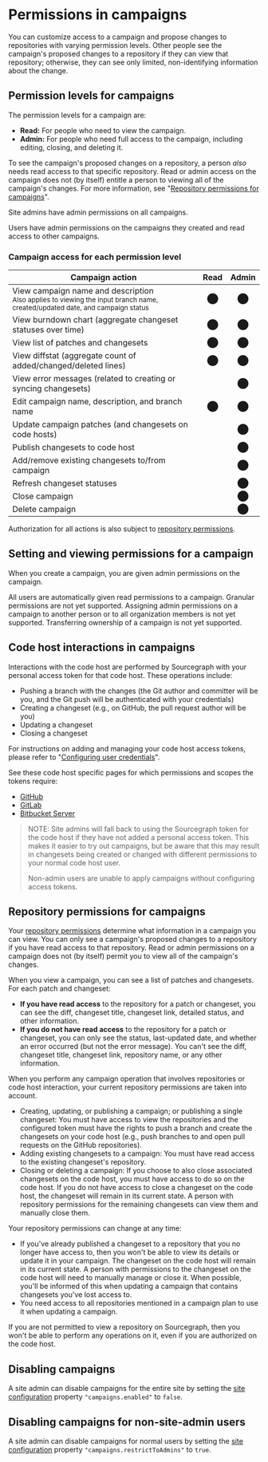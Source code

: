 # Permissions in campaigns

You can customize access to a campaign and propose changes to repositories with varying permission levels. Other people see the campaign's proposed changes to a repository if they can view that repository; otherwise, they can see only limited, non-identifying information about the change.

## Permission levels for campaigns

The permission levels for a campaign are:

- **Read:** For people who need to view the campaign.
- **Admin:** For people who need full access to the campaign, including editing, closing, and deleting it.

To see the campaign's proposed changes on a repository, a person *also* needs read access to that specific repository. Read or admin access on the campaign does not (by itself) entitle a person to viewing all of the campaign's changes. For more information, see "[Repository permissions for campaigns](#repository-permissions-for-campaigns)".

Site admins have admin permissions on all campaigns.

Users have admin permissions on the campaigns they created and read access to other campaigns.

### Campaign access for each permission level

Campaign action | Read | Admin
--------------- | :--: | :----:
View campaign name and description<br/><small class="text-muted">Also applies to viewing the input branch name, created/updated date, and campaign status</small> | ⬤ | ⬤
View burndown chart (aggregate changeset statuses over time) | ⬤ | ⬤
View list of patches and changesets | ⬤ | ⬤
View diffstat (aggregate count of added/changed/deleted lines) | ⬤ | ⬤
View error messages (related to creating or syncing changesets) |  | ⬤
Edit campaign name, description, and branch name | ⬤ | ⬤
Update campaign patches (and changesets on code hosts) |  | ⬤
Publish changesets to code host |  | ⬤
Add/remove existing changesets to/from campaign |  | ⬤
Refresh changeset statuses |  | ⬤
Close campaign |  | ⬤
Delete campaign |  | ⬤

Authorization for all actions is also subject to [repository permissions](#repository-permissions-for-campaigns).

## Setting and viewing permissions for a campaign

When you create a campaign, you are given admin permissions on the campaign.

All users are automatically given read permissions to a campaign. Granular permissions are not yet supported. Assigning admin permissions on a campaign to another person or to all organization members is not yet supported. Transferring ownership of a campaign is not yet supported.

## Code host interactions in campaigns

Interactions with the code host are performed by Sourcegraph with your personal access token for that code host. These operations include:

- Pushing a branch with the changes (the Git author and committer will be you, and the Git push will be authenticated with your credentials)
- Creating a changeset (e.g., on GitHub, the pull request author will be you)
- Updating a changeset
- Closing a changeset

For instructions on adding and managing your code host access tokens, please refer to "[Configuring user credentials](../how-tos/configuring_user_credentials.md)".

See these code host specific pages for which permissions and scopes the tokens require:

- [GitHub](../../../admin/external_service/github.md#github-api-token-and-access)
- [GitLab](../../../admin/external_service/gitlab.md#access-token-scopes)
- [Bitbucket Server](../../../admin/external_service/gitlab.md#access-token-permissions)

> NOTE: Site admins will fall back to using the Sourcegraph token for the code host if they have not added a personal access token. This makes it easier to try out campaigns, but be aware that this may result in changesets being created or changed with different permissions to your normal code host user.
>
> Non-admin users are unable to apply campaigns without configuring access tokens.

## Repository permissions for campaigns

Your [repository permissions](../../../admin/repo/permissions.md) determine what information in a campaign you can view. You can only see a campaign's proposed changes to a repository if you have read access to that repository. Read or admin permissions on a campaign does not (by itself) permit you to view all of the campaign's changes.

When you view a campaign, you can see a list of patches and changesets. For each patch and changeset:

- **If you have read access** to the repository for a patch or changeset, you can see the diff, changeset title, changeset link, detailed status, and other information.
- **If you do not have read access** to the repository for a patch or changeset, you can only see the status, last-updated date, and whether an error occurred (but not the error message). You can't see the diff, changeset title, changeset link, repository name, or any other information.

When you perform any campaign operation that involves repositories or code host interaction, your current repository permissions are taken into account.

- Creating, updating, or publishing a campaign; or publishing a single changeset: You must have access to view the repositories and the configured token must have the rights to push a branch and create the changesets on your code host (e.g., push branches to and open pull requests on the GitHub repositories).
- Adding existing changesets to a campaign: You must have read access to the existing changeset's repository.
- Closing or deleting a campaign: If you choose to also close associated changesets on the code host, you must have access to do so on the code host. If you do not have access to close a changeset on the code host, the changeset will remain in its current state. A person with repository permissions for the remaining changesets can view them and manually close them.

Your repository permissions can change at any time:

- If you've already published a changeset to a repository that you no longer have access to, then you won't be able to view its details or update it in your campaign. The changeset on the code host will remain in its current state. A person with permissions to the changeset on the code host will need to manually manage or close it. When possible, you'll be informed of this when updating a campaign that contains changesets you've lost access to.
- You need access to all repositories mentioned in a campaign plan to use it when updating a campaign.

If you are not permitted to view a repository on Sourcegraph, then you won't be able to perform any operations on it, even if you are authorized on the code host.

## Disabling campaigns

A site admin can disable campaigns for the entire site by setting the [site configuration](../../../admin/config/site_config.md) property `"campaigns.enabled"` to `false`.

## Disabling campaigns for non-site-admin users

A site admin can disable campaigns for normal users by setting the [site configuration](../../../admin/config/site_config.md) property `"campaigns.restrictToAdmins"` to `true`.
